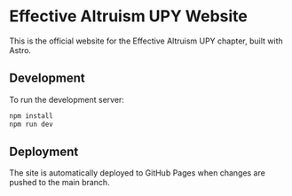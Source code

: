 # Effective Altruism UPY Website

This is the official website for the Effective Altruism UPY chapter, built with Astro.

## Development

To run the development server:

```bash
npm install
npm run dev
```

## Deployment

The site is automatically deployed to GitHub Pages when changes are pushed to the main branch.